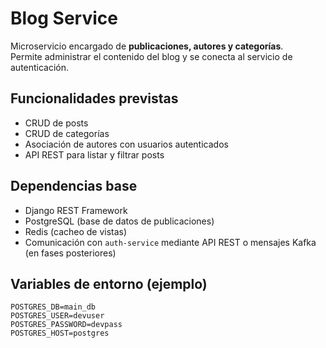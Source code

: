 # Blog Service

Microservicio encargado de **publicaciones, autores y categorías**.  
Permite administrar el contenido del blog y se conecta al servicio de autenticación.

## Funcionalidades previstas
- CRUD de posts
- CRUD de categorías
- Asociación de autores con usuarios autenticados
- API REST para listar y filtrar posts

## Dependencias base
- Django REST Framework
- PostgreSQL (base de datos de publicaciones)
- Redis (cacheo de vistas)
- Comunicación con `auth-service` mediante API REST o mensajes Kafka (en fases posteriores)

## Variables de entorno (ejemplo)
```env
POSTGRES_DB=main_db
POSTGRES_USER=devuser
POSTGRES_PASSWORD=devpass
POSTGRES_HOST=postgres